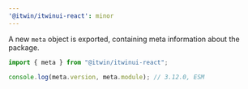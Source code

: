 ```yaml
---
'@itwin/itwinui-react': minor
---
```


A new `meta` object is exported, containing meta information about the package.

```ts
import { meta } from "@itwin/itwinui-react";

console.log(meta.version, meta.module); // 3.12.0, ESM
```
